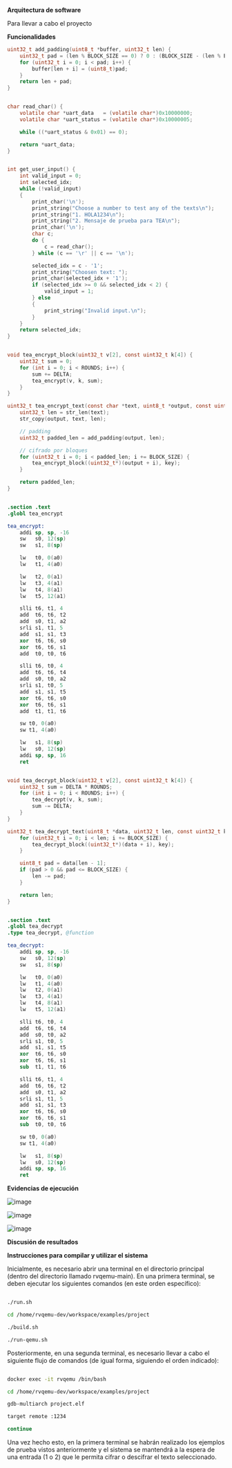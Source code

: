 **Arquitectura de software**

Para llevar a cabo el proyecto

**Funcionalidades**

```c
uint32_t add_padding(uint8_t *buffer, uint32_t len) {
    uint32_t pad = (len % BLOCK_SIZE == 0) ? 0 : (BLOCK_SIZE - (len % BLOCK_SIZE));
    for (uint32_t i = 0; i < pad; i++) {
        buffer[len + i] = (uint8_t)pad;
    }
    return len + pad;
}
```

```c

char read_char() {
    volatile char *uart_data   = (volatile char*)0x10000000;
    volatile char *uart_status = (volatile char*)0x10000005;

    while ((*uart_status & 0x01) == 0);

    return *uart_data;
}


int get_user_input() {
    int valid_input = 0;
    int selected_idx;
    while (!valid_input)
    {
        print_char('\n');
        print_string("Choose a number to test any of the texts\n");
        print_string("1. HOLA1234\n");
        print_string("2. Mensaje de prueba para TEA\n");
        print_char('\n');
        char c;
        do {
            c = read_char();
        } while (c == '\r' || c == '\n');

        selected_idx = c - '1';
        print_string("Choosen text: ");
        print_char(selected_idx + '1');
        if (selected_idx >= 0 && selected_idx < 2) {
            valid_input = 1;
        } else
        {
            print_string("Invalid input.\n");
        }
    }
    return selected_idx;
}

```

```c

void tea_encrypt_block(uint32_t v[2], const uint32_t k[4]) {
    uint32_t sum = 0;
    for (int i = 0; i < ROUNDS; i++) {
        sum += DELTA;
        tea_encrypt(v, k, sum);
    }
}

uint32_t tea_encrypt_text(const char *text, uint8_t *output, const uint32_t key[4]) {
    uint32_t len = str_len(text);
    str_copy(output, text, len);

    // padding
    uint32_t padded_len = add_padding(output, len);

    // cifrado por bloques
    for (uint32_t i = 0; i < padded_len; i += BLOCK_SIZE) {
        tea_encrypt_block((uint32_t*)(output + i), key);
    }

    return padded_len;
}

```


```s

.section .text
.globl tea_encrypt

tea_encrypt:
    addi sp, sp, -16
    sw   s0, 12(sp)
    sw   s1, 8(sp)

    lw   t0, 0(a0)
    lw   t1, 4(a0)

    lw   t2, 0(a1)
    lw   t3, 4(a1)
    lw   t4, 8(a1)
    lw   t5, 12(a1)

    slli t6, t1, 4
    add  t6, t6, t2
    add  s0, t1, a2
    srli s1, t1, 5
    add  s1, s1, t3
    xor  t6, t6, s0
    xor  t6, t6, s1
    add  t0, t0, t6 

    slli t6, t0, 4
    add  t6, t6, t4
    add  s0, t0, a2
    srli s1, t0, 5
    add  s1, s1, t5
    xor  t6, t6, s0
    xor  t6, t6, s1
    add  t1, t1, t6

    sw t0, 0(a0)
    sw t1, 4(a0)

    lw   s1, 8(sp)
    lw   s0, 12(sp)
    addi sp, sp, 16
    ret


```

```c

void tea_decrypt_block(uint32_t v[2], const uint32_t k[4]) {
    uint32_t sum = DELTA * ROUNDS;
    for (int i = 0; i < ROUNDS; i++) {
        tea_decrypt(v, k, sum);
        sum -= DELTA;
    }
}

uint32_t tea_decrypt_text(uint8_t *data, uint32_t len, const uint32_t key[4]) {
    for (uint32_t i = 0; i < len; i += BLOCK_SIZE) {
        tea_decrypt_block((uint32_t*)(data + i), key);
    }

    uint8_t pad = data[len - 1];
    if (pad > 0 && pad <= BLOCK_SIZE) {
        len -= pad;
    }

    return len;
}

```

```s

.section .text
.globl tea_decrypt
.type tea_decrypt, @function

tea_decrypt:
    addi sp, sp, -16
    sw   s0, 12(sp)
    sw   s1, 8(sp)

    lw   t0, 0(a0)
    lw   t1, 4(a0)
    lw   t2, 0(a1)
    lw   t3, 4(a1)
    lw   t4, 8(a1)
    lw   t5, 12(a1)

    slli t6, t0, 4
    add  t6, t6, t4
    add  s0, t0, a2
    srli s1, t0, 5
    add  s1, s1, t5
    xor  t6, t6, s0
    xor  t6, t6, s1
    sub  t1, t1, t6

    slli t6, t1, 4
    add  t6, t6, t2
    add  s0, t1, a2
    srli s1, t1, 5
    add  s1, s1, t3
    xor  t6, t6, s0
    xor  t6, t6, s1
    sub  t0, t0, t6

    sw t0, 0(a0)
    sw t1, 4(a0)

    lw   s1, 8(sp)
    lw   s0, 12(sp)
    addi sp, sp, 16
    ret

```

**Evidencias de ejecución**

![image](/img/automatic_tests.png)

![image](/img/user_test_1.png)

![image](/img/user_test_2.png)

**Discusión de resultados**



**Instrucciones para compilar y utilizar el sistema**

Inicialmente, es necesario abrir una terminal en el directorio principal (dentro del directorio llamado rvqemu-main). En una primera terminal, se deben ejecutar los siguientes comandos (en este orden específico):

```bash

./run.sh

cd /home/rvqemu-dev/workspace/examples/project

./build.sh

./run-qemu.sh

```

Posteriormente, en una segunda terminal, es necesario llevar a cabo el siguiente flujo de comandos (de igual forma, siguiendo el orden indicado):

```bash

docker exec -it rvqemu /bin/bash

cd /home/rvqemu-dev/workspace/examples/project

gdb-multiarch project.elf

target remote :1234

continue

```

Una vez hecho esto, en la primera terminal se habrán realizado los ejemplos de prueba vistos anteriormente y el sistema se mantendrá a la espera de una entrada (1 o 2) que le permita cifrar o descifrar el texto seleccionado.